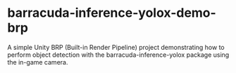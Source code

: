 # barracuda-inference-yolox-demo-brp
 A simple Unity BRP (Built-in Render Pipeline) project demonstrating how to perform object detection with the barracuda-inference-yolox package using the in-game camera.

